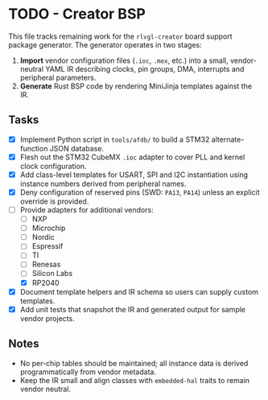 # TODO - Creator BSP

This file tracks remaining work for the `rlvgl-creator` board support
package generator. The generator operates in two stages:

1. **Import** vendor configuration files (`.ioc`, `.mex`, etc.) into a small,
   vendor-neutral YAML IR describing clocks, pin groups, DMA, interrupts and
   peripheral parameters.
2. **Generate** Rust BSP code by rendering MiniJinja templates against the IR.

## Tasks

- [x] Implement Python script in `tools/afdb/` to build a STM32 alternate-
      function JSON database.
- [x] Flesh out the STM32 CubeMX `.ioc` adapter to cover PLL and kernel
      clock configuration.
- [x] Add class-level templates for USART, SPI and I2C instantiation using
      instance numbers derived from peripheral names.
- [x] Deny configuration of reserved pins (SWD: `PA13`, `PA14`) unless an
      explicit override is provided.
- [ ] Provide adapters for additional vendors:
  - [ ] NXP
  - [ ] Microchip
  - [ ] Nordic
  - [ ] Espressif
  - [ ] TI
  - [ ] Renesas
  - [ ] Silicon Labs
  - [x] RP2040
- [x] Document template helpers and IR schema so users can supply custom
      templates.
- [x] Add unit tests that snapshot the IR and generated output for sample
      vendor projects.

## Notes

- No per-chip tables should be maintained; all instance data is derived
  programmatically from vendor metadata.
- Keep the IR small and align classes with `embedded-hal` traits to remain
  vendor neutral.
